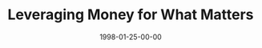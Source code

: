 ---
layout: message
category: message
series: "Dollars, Sense and Sensibility"
title: "Leveraging Money for What Matters"
date: 1998-01-25-00-00
message_id: 457
---